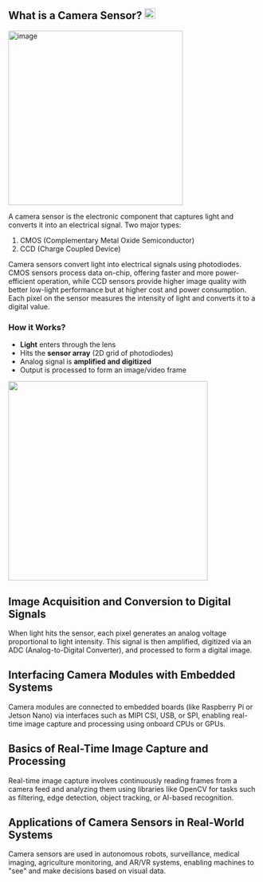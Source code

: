 ## What is a Camera Sensor? <img width="22" height="22" alt="image" src="https://github.com/user-attachments/assets/5c52b6e3-eb2e-4770-8e03-d57d248516cb" />

<img width="350" height="350" alt="image" src="https://github.com/user-attachments/assets/6dcd73cd-1bb0-4e10-9d17-c2b8195e62ab" />

A camera sensor is the electronic component that captures light and converts it into an electrical signal. Two major types:
1. CMOS (Complementary Metal Oxide Semiconductor)
2. CCD (Charge Coupled Device)

Camera sensors convert light into electrical signals using photodiodes. CMOS sensors process data on-chip, offering faster and more power-efficient operation, while CCD sensors provide higher image quality with better low-light performance but at higher cost and power consumption.
Each pixel on the sensor measures the intensity of light and converts it to a digital value.

### How it Works?
- **Light** enters through the lens
- Hits the **sensor array** (2D grid of photodiodes)
- Analog signal is **amplified and digitized**
- Output is processed to form an image/video frame

<img width="400" height="400" src="https://github.com/user-attachments/assets/b601d2c3-134b-4da2-b1fb-0295d0163bbb">

## Image Acquisition and Conversion to Digital Signals
When light hits the sensor, each pixel generates an analog voltage proportional to light intensity. This signal is then amplified, digitized via an ADC (Analog-to-Digital Converter), and processed to form a digital image.

## Interfacing Camera Modules with Embedded Systems
Camera modules are connected to embedded boards (like Raspberry Pi or Jetson Nano) via interfaces such as MIPI CSI, USB, or SPI, enabling real-time image capture and processing using onboard CPUs or GPUs.

## Basics of Real-Time Image Capture and Processing
Real-time image capture involves continuously reading frames from a camera feed and analyzing them using libraries like OpenCV for tasks such as filtering, edge detection, object tracking, or AI-based recognition.

## Applications of Camera Sensors in Real-World Systems
Camera sensors are used in autonomous robots, surveillance, medical imaging, agriculture monitoring, and AR/VR systems, enabling machines to "see" and make decisions based on visual data.
